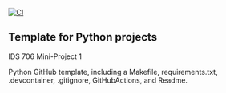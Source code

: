 [![CI](https://github.com/nogibjj/python-template/actions/workflows/cicd.yml/badge.svg)](https://github.com/nogibjj/python-template/actions/workflows/cicd.yml)
## Template for Python projects 

IDS 706 Mini-Project 1

Python GitHub template, including a Makefile, requirements.txt, .devcontainer, .gitignore, GitHubActions, and Readme.
